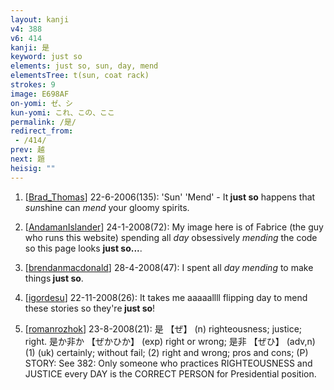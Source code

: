 ```yaml
---
layout: kanji
v4: 388
v6: 414
kanji: 是
keyword: just so
elements: just so, sun, day, mend
elementsTree: t(sun, coat rack)
strokes: 9
image: E698AF
on-yomi: ゼ、シ
kun-yomi: これ、この、ここ
permalink: /是/
redirect_from:
 - /414/
prev: 越
next: 題
heisig: ""
---
```


1) [<a href="http://kanji.koohii.com/profile/Brad_Thomas">Brad_Thomas</a>] 22-6-2006(135): &#039;Sun&#039; &#039;Mend&#039; - It<strong> just so</strong> happens that <em>sun</em>shine can <em>mend</em> your gloomy spirits.

2) [<a href="http://kanji.koohii.com/profile/AndamanIslander">AndamanIslander</a>] 24-1-2008(72): My image here is of Fabrice (the guy who runs this website) spending all <em>day</em> obsessively <em>mending</em> the code so this page looks <strong>just so...</strong>.

3) [<a href="http://kanji.koohii.com/profile/brendanmacdonald">brendanmacdonald</a>] 28-4-2008(47): I spent all <em>day</em> <em>mending</em> to make things<strong> just so</strong>.

4) [<a href="http://kanji.koohii.com/profile/igordesu">igordesu</a>] 22-11-2008(26): It takes me aaaaallll flipping day to mend these stories so they&#039;re<strong> just so</strong>!

5) [<a href="http://kanji.koohii.com/profile/romanrozhok">romanrozhok</a>] 23-8-2008(21): 是 【ぜ】 (n) righteousness; justice; right. 是か非か 【ぜかひか】 (exp) right or wrong; 是非 【ぜひ】 (adv,n) (1) (uk) certainly; without fail; (2) right and wrong; pros and cons; (P) STORY: See 382: Only someone who practices RIGHTEOUSNESS and JUSTICE every DAY is the CORRECT PERSON for Presidential position.

